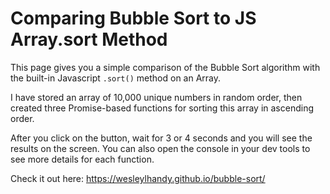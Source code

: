 # Comparing Bubble Sort to JS Array.sort Method

This page gives you a simple comparison of the Bubble Sort algorithm with the built-in Javascript `.sort()` method on an Array.

I have stored an array of 10,000 unique numbers in random order, then created three Promise-based functions for sorting this array in ascending order.

After you click on the button, wait for 3 or 4 seconds and you will see the results on the screen. You can also open the console in your dev tools to see more details for each function.

Check it out here: https://wesleylhandy.github.io/bubble-sort/